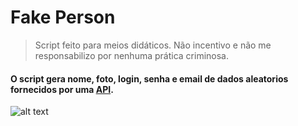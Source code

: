 # Fake Person

> Script feito para meios didáticos. Não incentivo e não me responsabilizo por nenhuma prática criminosa.
#### O script gera nome, foto, login, senha e email de dados aleatorios fornecidos por uma [API](https://randomuser.me/api/).

![alt text](https://github.com/marconiryan/fake-person/blob/main/img/fake-person.png)
